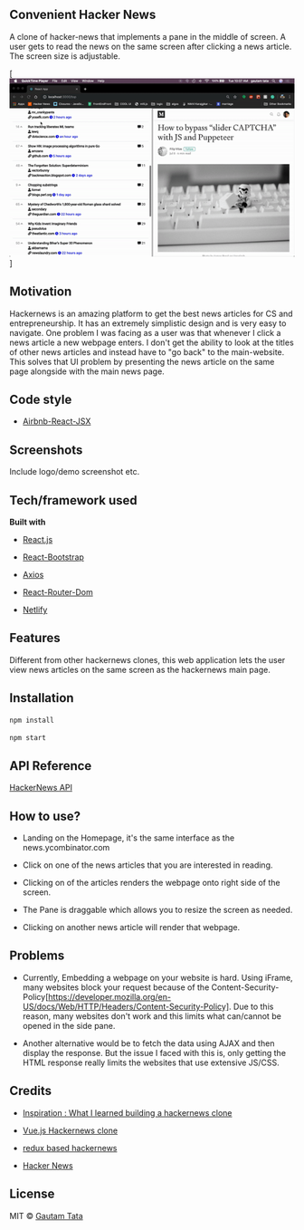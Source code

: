 ## Convenient Hacker News
A clone of hacker-news that implements a pane in the middle of screen. A user gets to read the news on the same screen after clicking a news article. The screen size is adjustable.

[![Hackernews clone](https://github.com/gautamtata/convenient-hackerNews/blob/master/hackernews.gif)]

## Motivation
Hackernews is an amazing platform to get the best news articles for CS and entrepreneurship. It has an extremely simplistic design and is very easy to navigate. One problem I was facing as a user was that whenever I click a news article a new webpage enters. I don't get the ability to look at the titles of other news articles and instead have to "go back" to the main-website. This solves that UI problem by presenting the news article on the same page alongside with the main news page.


## Code style
- [Airbnb-React-JSX](https://github.com/airbnb/javascript/tree/master/react)
 
## Screenshots
Include logo/demo screenshot etc.

## Tech/framework used
<b>Built with</b>
- [React.js](https://reactjs.org)

- [React-Bootstrap](https://react-bootstrap.github.io/)

- [Axios](https://github.com/axios/axios)

- [React-Router-Dom](https://www.npmjs.com/package/react-router-dom)

- [Netlify](https://www.netlify.com/)


## Features
Different from other hackernews clones, this web application lets the user view news articles on the same screen as the hackernews main page.


## Installation
```sh
npm install
```

```sh
npm start
```

## API Reference

[HackerNews API](https://github.com/HackerNews/API)


## How to use?
- Landing on the Homepage, it's the same interface as the news.ycombinator.com

- Click on one of the news articles that you are interested in reading.

- Clicking on of the articles renders the webpage onto right side of the screen.

- The Pane is draggable which allows you to resize the screen as needed.

- Clicking on another news article will render that webpage.

## Problems
- Currently, Embedding a webpage on your website is hard. Using iFrame, many websites block your request because of the Content-Security-Policy[https://developer.mozilla.org/en-US/docs/Web/HTTP/Headers/Content-Security-Policy]. Due to this reason, many websites don't work and this limits what can/cannot be opened in the side pane.

- Another alternative would be to fetch the data using AJAX and then display the response. But the issue I faced with this is, only getting the HTML response really limits the websites that use extensive JS/CSS.


## Credits
- [Inspiration :
What I learned building a hackernews clone](https://codeburst.io/what-i-learned-writing-a-hacker-news-clone-494c8d49a9ae)

- [Vue.js Hackernews clone](https://vuejs.org/v2/examples/hackernews.html)

- [redux based hackernews](https://gitconnected.com/courses/learn-react-redux-tutorial-build-a-hacker-news-clone)

- [Hacker News](https://news.ycombinator.com/)


## License
MIT © [Gautam Tata](https://www.github.com/gautamtata)
